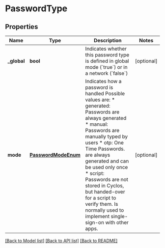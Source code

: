 # PasswordType

## Properties
Name | Type | Description | Notes
------------ | ------------- | ------------- | -------------
**_global** | **bool** | Indicates whether this password type is defined in global mode (&#x60;true&#x60;) or in a network (&#x60;false&#x60;)  | [optional] 
**mode** | [**PasswordModeEnum**](PasswordModeEnum.md) | Indicates how a password is handled Possible values are: * generated: Passwords are always generated * manual: Passwords are manually typed by users * otp: One Time Passwords. are always generated and can be used only once * script: Passwords are not stored in Cyclos, but handed-over for a script to verify them.  Is normally used to implement single-sign-on with other apps.  | [optional] 

[[Back to Model list]](../README.md#documentation-for-models) [[Back to API list]](../README.md#documentation-for-api-endpoints) [[Back to README]](../README.md)


